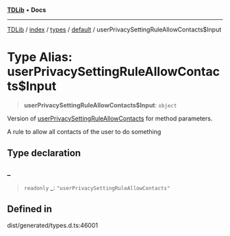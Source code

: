 [**TDLib**](../../../../../../README.md) • **Docs**

***

[TDLib](../../../../../../modules.md) / [index](../../../../../README.md) / [types](../../../README.md) / [default](../README.md) / userPrivacySettingRuleAllowContacts$Input

# Type Alias: userPrivacySettingRuleAllowContacts$Input

> **userPrivacySettingRuleAllowContacts$Input**: `object`

Version of [userPrivacySettingRuleAllowContacts](userPrivacySettingRuleAllowContacts.md) for method parameters.

A rule to allow all contacts of the user to do something

## Type declaration

### \_

> `readonly` **\_**: `"userPrivacySettingRuleAllowContacts"`

## Defined in

dist/generated/types.d.ts:46001
